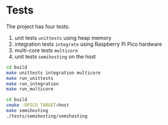 # Tests

The project has four tests:

1. unit tests `unittests` using heap memory
2. integration tests `integrate` using Raspberry Pi Pico hardware
3. multi-core tests `multicore`
4. unit tests `semihosting` on the host

```bash
cd build
make unittests integration multicore
make run_unittests
make run_integration
make run_multicore
```

```bash
cd build
cmake -DPICO_TARGET=host
make semihosting
./tests/semihosting/semihosting
```
